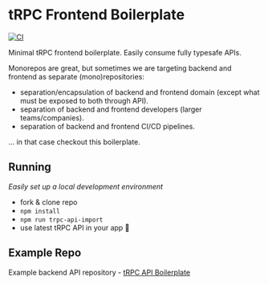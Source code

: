 # tRPC Frontend Boilerplate

[![CI][ci-badge]][ci-url]

Minimal tRPC frontend boilerplate. Easily consume fully typesafe APIs.

Monorepos are great, but sometimes we are targeting backend and frontend as separate (mono)repositories:

- separation/encapsulation of backend and frontend domain (except what must be exposed to both through API).
- separation of backend and frontend developers (larger teams/companies).
- separation of backend and frontend CI/CD pipelines.

... in that case checkout this boilerplate.

## Running

_Easily set up a local development environment_

- fork & clone repo
- `npm install`
- `npm run trpc-api-import`
- use latest tRPC API in your app 🚀

## Example Repo

Example backend API repository - [tRPC API Boilerplate](https://github.com/mkosir/trpc-api-boilerplate)

<!-- Badges -->

[ci-badge]: https://github.com/mkosir/trpc-fe-boilerplate/actions/workflows/CI.yml/badge.svg
[ci-url]: https://github.com/mkosir/trpc-fe-boilerplate/actions/workflows/CI.yml
